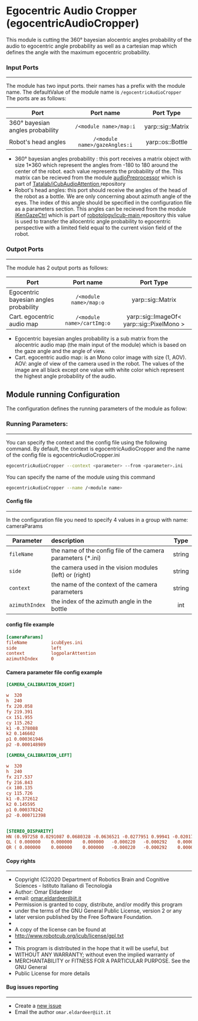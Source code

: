 # Egocentric Audio Cropper (egocentricAudioCropper)

This module is cutting the 360° bayesian alocentric angles probability of the audio to egocentric angle probability as well as a cartesian map which defines the angle with the maximum egocentric probability.  


### Input Ports
---
The module has two input ports. their names has a prefix with the module name. The defaultValue of the module name is ```/egocentricAudioCropper``` 
The ports are as follows: 

| Port                                 | Port name                              | Port Type       
| -----------------------------------  |:------------------------------------:  | :----------------:|
| 360° bayesian angles probability      |```/<module name>/map:i```              | yarp::sig::Matrix |
| Robot's head angles                  | ```/<module name>/gazeAngles:i```      | yarp::os::Bottle  |

* 360° bayesian angles probability : this port receives a matrix object with size 1*360 which represent the angles from -180 to 180 around the center of the robot. each value represents the probability of the. This matrix can be recieved from the module [audioPreprocessor](https://github.com/TataLab/iCubAudioAttention/blob/master/modules/audioPreprocessor/doc/README.md) which is part of [Tatalab/iCubAudioAttention ](https://github.com/TataLab/iCubAudioAttention) repository
* Robot's head angles: this port should receive the angles of the head of the robot as a bottle. We are only concerning about azimuth angle of the eyes. The index of this angle should be specified in the configuration file as a parameters section. This angles can be recieved from the module [iKenGazeCtrl](http://www.icub.org/software_documentation/group__iKinGazeCtrl.html) which is part of [robotology/icub-main  ](https://github.com/robotology/icub-main)  repository this value is used to transfer the allocentric angle probability to egocentric perspective with a limited field equal to the current vision field of the robot.








### Outpot Ports 
---
The module has 2 output ports as follows: 

| Port                                                    | Port name                                  | Port Type  |
| ------------------------------------------------------  |:-----------------------------------:  | :----------------:|
| Egocentric bayesian angles probability                   |```/<module name>/map:o```             | yarp::sig::Matrix |
| Cart. egocentric audio map   | ```/<module name>/cartImg:o```         | yarp::sig::ImageOf< yarp::sig::PixelMono >  |

* Egocentric bayesian angles probability  is a sub matrix from the alocentric audio map (the main input of the module) which is based on the gaze angle and the angle of view. 
* Cart. egocentric audio map: is an Mono color image with size (1, AOV). AOV: angle of view of the camera used in the robot. The values of the image are all black except one value with white color which represent the highest angle probability of the audio.

## Module running Configuration  
The configuration defines the running parameters of the module as follow: 

### Running Parameters: 
---
You can specify the context and the config file using the following command. By default, the context is egocentricAudioCropper and the name of the config file is egocentricAudioCropper.ini
```bash
egocentricAudioCropper --context <parameter> --from <parameter>.ini
```


You can specify the name of the module using this command
```bash
egocentricAudioCropper --name /<module name>
```
#### Config file

---
In the configuration file you need to specify 4 values in a group with name: cameraParams 

| Parameter         | description          |  Type  |
| -----------------------------------  |:------------------------------------  | :----------------:|
| ```fileName```    |the name of the config file of the camera parameters (*.ini)  | string |
| ```side```        |the camera used in the vision modules (left) or (right) | string |
| ```context```     |the name of the context of the camera parameters  | string |
| ```azimuthIndex```|the index of the azimuth angle in the bottle | int |

#### config file example

```ini
[cameraParams]
fileName         icubEyes.ini
side             left
context          logpolarAttention
azimuthIndex     0
```

#### Camera parameter file config example
```ini
[CAMERA_CALIBRATION_RIGHT]

w  320
h  240
fx 220.058
fy 219.391
cx 151.955
cy 115.262
k1 -0.378088
k2 0.146602
p1 0.000361946
p2 -0.000148989

[CAMERA_CALIBRATION_LEFT]

w  320
h  240
fx 217.537
fy 216.843
cx 180.135
cy 115.726
k1 -0.372612
k2 0.145595
p1 0.000378242
p2 -0.000712398


[STEREO_DISPARITY]
HN (0.997258 0.0291087 0.0680328 -0.0636521 -0.0277951 0.99941 -0.0201755 -0.000270746 -0.0685799 0.0182293 0.997479 0.0101356 0 0 0 1)
QL ( 0.000000	 0.000000	 0.000000	-0.000220	-0.000292	 0.000068	-0.000003	 0.006898)
QR ( 0.000000	 0.000000	 0.000000	-0.000220	-0.000292	 0.000068	-0.000003	-0.008767)
```

#### Copy rights
---

  * Copyright (C)2020  Department of Robotics Brain and Cognitive Sciences - Istituto Italiano di Tecnologia
  * Author: Omar Eldardeer
  * email: omar.eldardeer@iit.it
  * Permission is granted to copy, distribute, and/or modify this program
  * under the terms of the GNU General Public License, version 2 or any
  * later version published by the Free Software Foundation.
  *
  * A copy of the license can be found at
  * http://www.robotcub.org/icub/license/gpl.txt
  *
  * This program is distributed in the hope that it will be useful, but
  * WITHOUT ANY WARRANTY; without even the implied warranty of
  * MERCHANTABILITY or FITNESS FOR A PARTICULAR PURPOSE. See the GNU General
  * Public License for more details


#### Bug issues reporting
---
* Create a [new issue](https://github.com/robotology/attention/issues/new) 
* Email the author ```omar.eldardeer@iit.it```
